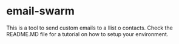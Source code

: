 # email-swarm
This is a tool to send custom emails to a llist o contacts. Check the README.MD file for a tutorial on how to setup your environment.
